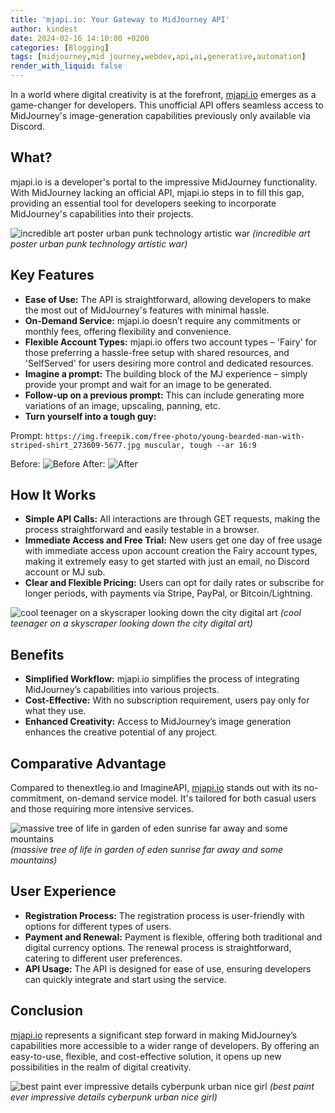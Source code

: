 ```yaml
---
title: 'mjapi.io: Your Gateway to MidJourney API'
author: kindest
date: 2024-02-16 14:10:00 +0200
categories: [Blogging]
tags: [midjourney,mid journey,webdev,api,ai,generative,automation]
render_with_liquid: false
---
```

In a world where digital creativity is at the forefront, [mjapi.io](mjapi.io) emerges as a game-changer for developers. This unofficial API offers seamless access to MidJourney's image-generation capabilities previously only available via Discord.

## What?

mjapi.io is a developer's portal to the impressive MidJourney functionality. With MidJourney lacking an official API, mjapi.io steps in to fill this gap, providing an essential tool for developers seeking to incorporate MidJourney's capabilities into their projects.

![incredible art poster urban punk technology artistic war](https://dev-to-uploads.s3.amazonaws.com/uploads/articles/rmxvlzpmw56lsbu1dqvw.png) _(incredible art poster urban punk technology artistic war)_

## Key Features

- **Ease of Use:** The API is straightforward, allowing developers to make the most out of MidJourney's features with minimal hassle.
- **On-Demand Service:** mjapi.io doesn’t require any commitments or monthly fees, offering flexibility and convenience.
- **Flexible Account Types:** mjapi.io offers two account types – 'Fairy' for those preferring a hassle-free setup with shared resources, and 'SelfServed' for users desiring more control and dedicated resources.
- **Imagine a prompt:** The building block of the MJ experience – simply provide your prompt and wait for an image to be generated.
- **Follow-up on a previous prompt:** This can include generating more variations of an image, upscaling, panning, etc.
- **Turn yourself into a tough guy:**

Prompt: 
`https://img.freepik.com/free-photo/young-bearded-man-with-striped-shirt_273609-5677.jpg muscular, tough --ar 16:9`

Before: ![Before](https://dev-to-uploads.s3.amazonaws.com/uploads/articles/h68amjmqet1tcup6r41o.png)
After: ![After](https://dev-to-uploads.s3.amazonaws.com/uploads/articles/c9ybtob0aqtron9o9czu.png)


## How It Works

- **Simple API Calls:** All interactions are through GET requests, making the process straightforward and easily testable in a browser.
- **Immediate Access and Free Trial:** New users get one day of free usage with immediate access upon account creation the Fairy account types, making it extremely easy to get started with just an email, no Discord account or MJ sub.
- **Clear and Flexible Pricing:** Users can opt for daily rates or subscribe for longer periods, with payments via Stripe, PayPal, or Bitcoin/Lightning.


![cool teenager on a skyscraper looking down the city digital art](https://dev-to-uploads.s3.amazonaws.com/uploads/articles/xqb042qpfuqxpxswoit8.png) _(cool teenager on a skyscraper looking down the city digital art)_

## Benefits

- **Simplified Workflow:** mjapi.io simplifies the process of integrating MidJourney’s capabilities into various projects.
- **Cost-Effective:** With no subscription requirement, users pay only for what they use.
- **Enhanced Creativity:** Access to MidJourney’s image generation enhances the creative potential of any project.

## Comparative Advantage

Compared to thenextleg.io and ImagineAPI, [mjapi.io](mjapi.io) stands out with its no-commitment, on-demand service model. It's tailored for both casual users and those requiring more intensive services.

![massive tree of life in garden of eden sunrise far away and some mountains](https://dev-to-uploads.s3.amazonaws.com/uploads/articles/gjod0itn8mrpgdy9d8ra.png) _(massive tree of life in garden of eden sunrise far away and some mountains)_


## User Experience

- **Registration Process:** The registration process is user-friendly with options for different types of users.
- **Payment and Renewal:** Payment is flexible, offering both traditional and digital currency options. The renewal process is straightforward, catering to different user preferences.
- **API Usage:** The API is designed for ease of use, ensuring developers can quickly integrate and start using the service.

## Conclusion

[mjapi.io](mjapi.io) represents a significant step forward in making MidJourney’s capabilities more accessible to a wider range of developers. By offering an easy-to-use, flexible, and cost-effective solution, it opens up new possibilities in the realm of digital creativity.


![best paint ever impressive details cyberpunk urban nice girl](https://dev-to-uploads.s3.amazonaws.com/uploads/articles/89uqh97gc4mrp4dhro86.png) _(best paint ever impressive details cyberpunk urban nice girl)_